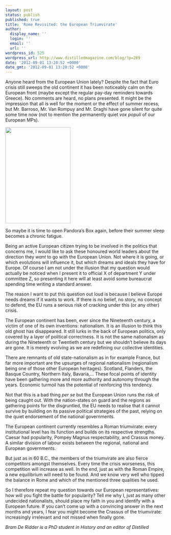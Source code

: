 ```yaml
---
layout: post
status: publish
published: true
title: 'Rome Revisited: the European Triumvirate'
author:
  display_name: ''
  login: ''
  email: ''
  url: ''
wordpress_id: 525
wordpress_url: http://www.distilledmagazine.com/blog/?p=289
date: '2012-09-01 13:28:52 +0000'
date_gmt: '2012-09-01 13:28:52 +0000'
---
```

<p>Anyone heard from the European Union lately? Despite the fact that Euro crisis still sweeps the old continent it has been noticeably calm on the European front (maybe except the regular pay-day reminders towards Greece). No comments are heard, no plans presented. It might be the impression that all is well for the moment or the effect of summer recess, but Mr. Barroso, Mr. Van Rompuy and Mr. Draghi have gone silent for quite some time now (not to mention the permanently quiet <em>vox populi</em> of our European MPs).</p>
<p><a href="http://distilledmagazine.com/wp-content/uploads/2012/09/331px-Giulio-cesare-enhanced_1-800x14501.jpg"><img class="alignnone size-medium wp-image-290" title="331px-Giulio-cesare-enhanced_1-800x1450" src="http://distilledmagazine.com/wp-content/uploads/2012/09/331px-Giulio-cesare-enhanced_1-800x1450-e1346506007996-204x300.jpg" alt="" width="204" height="300" /></a></p>
<p>So maybe it is time to open Pandora’s Box again, before their summer sleep becomes a chronic fatigue.</p>
<p><!--more--></p>
<p>Being an active European citizen trying to be involved in the politics that concerns me, I would like to ask these honoured world leaders about the direction they <em>want</em> to go with the European Union. Not where it is going, or which evolutions will influence it, but which dreams and ideals they have for Europe. Of course I am not under the illusion that my question would actually be noticed when I present it to official X of department Y under committee Z, so presenting it here will at least avoid some bureaucrat spending time writing a standard answer.</p>
<p>The reason I want to put this question out loud is because I believe Europe needs dreams if it wants to work. If there is no belief, no story, no concept to defend, the EU runs a serious risk of cracking under this (or any other) crisis.</p>
<p>The European continent has been, ever since the Nineteenth century, a victim of one of its own inventions: nationalism. It is an illusion to think this old ghost has disappeared. It still lurks in the back of European politics, only covered by a layer of political correctness. It is not the same nationalism as during the Nineteenth or Twentieth century but we shouldn’t believe its days are gone. It is merely evolving as we are redefining our collective identities.</p>
<p>There are remnants of old state-nationalism as in for example France, but far more important are the upsurges of regional nationalism (regionalism being one of those other European heritages). Scotland, Flanders, the Basque Country, Northern Italy, Bavaria,... These focal points of identity have been gathering more and more authority and autonomy through the years. Economic turmoil has the potential of reinforcing this tendency.</p>
<p>Not that this is a bad thing <em>per se</em> but the European Union runs the risk of being caught out. With the nation-states on guard and the regions as gathering points for the disgruntled, the EU needs to realise that it cannot survive by building on its passive political strategies of the past, relying on the quiet endorsement of the national governments.</p>
<p>The European continent currently resembles a Roman triumvirate: every institutional level has its function and builds on its respective strengths. Caesar had popularity, Pompey Magnus respectability, and Crassus money. A similar division of labour exists between the regional, national and European governments.</p>
<p>But just as in 60 B.C., the members of the triumvirate are also fierce competitors amongst themselves. Every time the crisis worseness, this competition will increase as well. In the end, just as with the Roman Empire, a new equilibrium will need to be found. And we know very well who tipped the balance in Rome and which of the mentioned three qualities he used.</p>
<p>So I therefore repeat my question towards our European representatives: how will you fight the battle for popularity? Tell me why I, just as many other undecided nationalists, should place my faith in you and identify with a European future. If you can’t come up with a convincing answer in the next months and years, I fear you might become the Crassus of the triumvirate: increasingly irrelevant and not missed when finally gone.</p>
<p><em>Bram De Ridder is a PhD student in History and an editor of Distilled</em></p>
